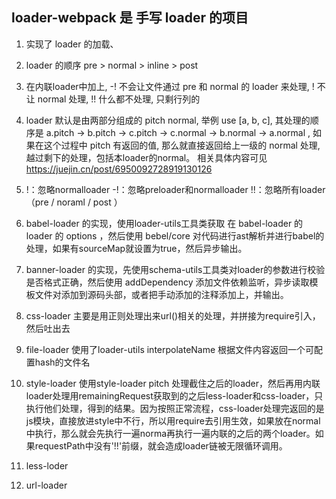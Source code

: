 ## loader-webpack 是 手写 loader 的项目

1. 实现了 loader 的加载、
2. loader 的顺序 pre > normal > inline > post
3. 在内联loader中加上, -! 不会让文件通过 pre 和 normal 的 loader 来处理, ! 不让 normal 处理, !! 什么都不处理, 只剩行列的
4. loader 默认是由两部分组成的 pitch normal, 举例 use [a, b, c], 其处理的顺序是 a.pitch -> b.pitch -> c.pitch -> c.normal -> b.normal -> a.normal , 如果在这个过程中 pitch 有返回的值, 那么就直接返回给上一级的 normal 处理, 越过剩下的处理，包括本loader的normal。
相关具体内容可见 https://juejin.cn/post/6950092728919130126
5.  !：忽略normalloader
    -!：忽略preloader和normalloader
    !!：忽略所有loader（pre / noraml / post ）

6. babel-loader 的实现，使用loader-utils工具类获取 在 babel-loader 的 loader 的 options ，然后使用 bebel/core 对代码进行ast解析并进行babel的处理，如果有sourceMap就设置为true，然后异步输出。

7. banner-loader 的实现，先使用schema-utils工具类对loader的参数进行校验是否格式正确，然后使用 addDependency 添加文件依赖监听，异步读取模板文件对添加到源码头部，或者把手动添加的注释添加上，并输出。

8. css-loader  主要是用正则处理出来url()相关的处理，并拼接为require引入，然后吐出去

9. file-loader  使用了loader-utils interpolateName 根据文件内容返回一个可配置hash的文件名

10. style-loader  使用style-loader pitch 处理截住之后的loader，然后再用内联loader处理用remainingRequest获取到的之后less-loader和css-loader，只执行他们处理，得到的结果。因为按照正常流程，css-loader处理完返回的是js模块，直接放进style中不行，所以用require去引用生效，如果放在normal中执行，那么就会先执行一遍norma再执行一遍内联的之后的两个loader。如果requestPath中没有'!!'前缀，就会造成loader链被无限循环调用。
11. less-loder 

12. url-loader